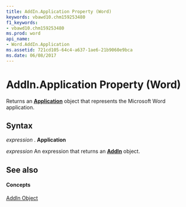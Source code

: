 ```yaml
---
title: AddIn.Application Property (Word)
keywords: vbawd10.chm159253480
f1_keywords:
- vbawd10.chm159253480
ms.prod: word
api_name:
- Word.AddIn.Application
ms.assetid: 721cd105-64c4-a637-1ae6-21b9060e9bca
ms.date: 06/08/2017
---
```



# AddIn.Application Property (Word)

Returns an  **[Application](Word.Application.md)** object that represents the Microsoft Word application.


## Syntax

 _expression_ . **Application**

 _expression_ An expression that returns an **[AddIn](Word.AddIn.md)** object.


## See also


#### Concepts


[AddIn Object](Word.AddIn.md)

